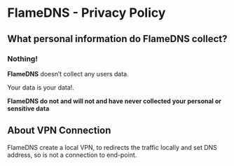 # FlameDNS - Privacy Policy

## What personal information do FlameDNS collect?

### Nothing!

**FlameDNS** doesn’t collect any users data.

Your data is your data!.
 
**FlameDNS do not and will not and have never collected your personal or sensitive data**

## About VPN Connection

FlameDNS create a local VPN, to redirects the traffic locally and set DNS address, so is not a connection to end-point.

 

